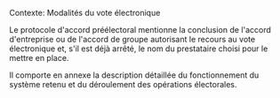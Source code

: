 Contexte: Modalités du vote électronique

Le protocole d'accord préélectoral mentionne la conclusion de l'accord d'entreprise ou de l'accord de groupe autorisant le recours au vote électronique et, s'il est déjà arrêté, le nom du prestataire choisi pour le mettre en place.

Il comporte en annexe la description détaillée du fonctionnement du système retenu et du déroulement des opérations électorales.